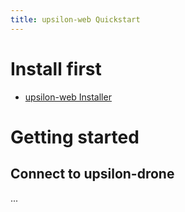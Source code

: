 ```yaml
---
title: upsilon-web Quickstart
---
```


# Install first

- [upsilon-web Installer](upsilon-web-installer)

# Getting started

## Connect to upsilon-drone

...
